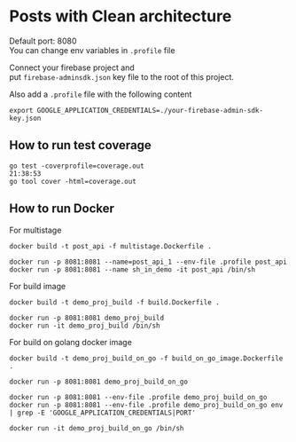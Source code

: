 # Posts with Clean architecture

Default port: 8080  
You can change env variables in `.profile` file

Connect your firebase project and   
put `firebase-adminsdk.json` key file to the root of this project.

Also add a `.profile` file with the following content  
```shell
export GOOGLE_APPLICATION_CREDENTIALS=./your-firebase-admin-sdk-key.json
```



## How to run test coverage

```shell
go test -coverprofile=coverage.out                                                                          21:38:53
go tool cover -html=coverage.out
```

## How to run Docker


For multistage
```shell
docker build -t post_api -f multistage.Dockerfile .

docker run -p 8081:8081 --name=post_api_1 --env-file .profile post_api
docker run -p 8081:8081 --name sh_in_demo -it post_api /bin/sh  
```

For build image
```shell
docker build -t demo_proj_build -f build.Dockerfile .

docker run -p 8081:8081 demo_proj_build
docker run -it demo_proj_build /bin/sh
```

For build on golang docker image
```shell
docker build -t demo_proj_build_on_go -f build_on_go_image.Dockerfile .

docker run -p 8081:8081 demo_proj_build_on_go

docker run -p 8081:8081 --env-file .profile demo_proj_build_on_go 
docker run -p 8081:8081 --env-file .profile demo_proj_build_on_go env | grep -E 'GOOGLE_APPLICATION_CREDENTIALS|PORT' 

docker run -it demo_proj_build_on_go /bin/sh
```